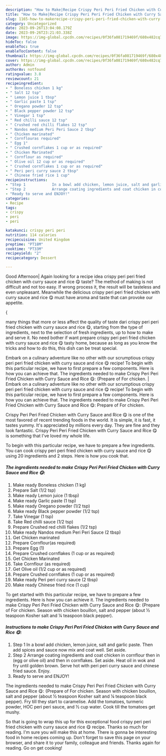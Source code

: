 ```yaml
---
description: "How to Make|Recipe Crispy Peri Peri Fried Chicken with Curry Sauce and Rice 😋 {That is Simple"
title: "How to Make|Recipe Crispy Peri Peri Fried Chicken with Curry Sauce and Rice 😋 {That is Simple"
slug: 1165-how-to-makerecipe-crispy-peri-peri-fried-chicken-with-curry-sauce-and-rice-that-is-simple
category: Uncategorized
date: 2023-09-26T13:04:08.179Z
date: 2023-09-26T23:21:03.338Z
image: https://img-global.cpcdn.com/recipes/0f36fa081719469f/680x482cq70/crispy-peri-peri-fried-chicken-with-curry-sauce-and-rice-recipe-main-photo.jpg
hideToc: false
enableToc: true
enableTocContent: false
thumbnail: https://img-global.cpcdn.com/recipes/0f36fa081719469f/680x482cq70/crispy-peri-peri-fried-chicken-with-curry-sauce-and-rice-recipe-main-photo.jpg
cover: https://img-global.cpcdn.com/recipes/0f36fa081719469f/680x482cq70/crispy-peri-peri-fried-chicken-with-curry-sauce-and-rice-recipe-main-photo.jpg
author: Admin
authorAv: notfound
ratingvalue: 3.8
reviewcount: 21
recipeingredient:
- " Boneless chicken 1 kg"
- " Salt 12 tsp"
- " Lemon juice 1 tbsp"
- " Garlic paste 1 tsp"
- " Oregano powder 12 tsp"
- " Black pepper powder 12 tsp"
- " Vinegar 1 tsp"
- " Red chilli sauce 12 tsp"
- " Crushed red chilli flakes 12 tsp"
- " Nandos medium Peri Peri Sauce 2 tbsp"
- " Chicken marinated"
- " Cornflouras required"
- " Egg 1"
- " Crushed cornflakes 1 cup or as required"
- " Chicken Marinated"
- " Cornflour as required"
- " Olive oil 12 cup or as required"
- " Crushed cornflakes 1 cup or as required"
- " Peri peri curry sauce 2 tbsp"
- " Chinese fried rice 1 cup"
recipeinstructions:
- "Step 1            In a bowl add chicken, lemon juice, salt and garlic paste. Then add spices and sauce now mix and coat well. Set aside."
- "Step 2            Arrange coating ingredients and coat chicken in cornflour then in (egg or olive oil) and then in cornflakes. Set aside. Heat oil in wok and fry until golden brown. Serve hot with peri peri curry sauce and chinese fried sauce. Enjoy."
- "Ready to serve and ENJOY!"
categories:
- Recipe
tags:
- crispy
- peri
- peri

katakunci: crispy peri peri 
nutrition: 114 calories
recipecuisine: United Kingdom
preptime: "PT18M"
cooktime: "PT33M"
recipeyield: "2"
recipecategory: Dessert

---
```



Good Afternoon| Again looking for a recipe idea crispy peri peri fried chicken with curry sauce and rice 😋 taste? The method of making is not difficult and not too easy. If wrong process it, the result will be tasteless and even unpleasant. Meanwhile the delicious crispy peri peri fried chicken with curry sauce and rice 😋 must have aroma and taste that can provoke our appetite.




{

many things that more or less affect the quality of taste dari crispy peri peri fried chicken with curry sauce and rice 😋, starting from the type of ingredients, next to the selection of fresh ingredients, up to how to make and serve it. No need bother if want prepare crispy peri peri fried chicken with curry sauce and rice 😋 tasty home, because as long as you know the tricks and how to do this, this dish can be treat special.


Embark on a culinary adventure like no other with our scrumptious crispy peri peri fried chicken with curry sauce and rice 😋 recipe! To begin with this particular recipe, we have to first prepare a few components. Here is how you can achieve that. The ingredients needed to make Crispy Peri Peri Fried Chicken with Curry Sauce and Rice 😋: {Prepare of For chicken.
|
Embark on a culinary adventure like no other with our scrumptious crispy peri peri fried chicken with curry sauce and rice 😋 recipe! To begin with this particular recipe, we have to first prepare a few components. Here is how you can achieve that. The ingredients needed to make Crispy Peri Peri Fried Chicken with Curry Sauce and Rice 😋: Prepare of For chicken.

Crispy Peri Peri Fried Chicken with Curry Sauce and Rice 😋 is one of the most favored of recent trending foods in the world. It is simple, it is fast, it tastes yummy. It's appreciated by millions every day. They are fine and they look fantastic. Crispy Peri Peri Fried Chicken with Curry Sauce and Rice 😋 is something that I've loved my whole life.


To begin with this particular recipe, we have to prepare a few ingredients. You can cook crispy peri peri fried chicken with curry sauce and rice 😋 using 20 ingredients and 2 steps. Here is how you cook that.

<!--inarticleads1-->

##### The ingredients needed to make Crispy Peri Peri Fried Chicken with Curry Sauce and Rice 😋:

1. Make ready  Boneless chicken (1 kg)
1. Prepare  Salt (1/2 tsp)
1. Make ready  Lemon juice (1 tbsp)
1. Make ready  Garlic paste (1 tsp)
1. Make ready  Oregano powder (1/2 tsp)
1. Make ready  Black pepper powder (1/2 tsp)
1. Take  Vinegar (1 tsp)
1. Take  Red chilli sauce (1/2 tsp)
1. Prepare  Crushed red chilli flakes (1/2 tsp)
1. Make ready  Nandos medium Peri Peri Sauce (2 tbsp)
1. Get  Chicken marinated
1. Prepare  Cornflour(as required)
1. Prepare  Egg (1)
1. Prepare  Crushed cornflakes (1 cup or as required)
1. Get  Chicken Marinated
1. Take  Cornflour (as required)
1. Get  Olive oil (1/2 cup or as required)
1. Prepare  Crushed cornflakes (1 cup or as required)
1. Make ready  Peri peri curry sauce (2 tbsp)
1. Make ready  Chinese fried rice (1 cup)


To get started with this particular recipe, we have to prepare a few ingredients. Here is how you can achieve it. The ingredients needed to make Crispy Peri Peri Fried Chicken with Curry Sauce and Rice 😋: {Prepare of For chicken. Season with chicken bouillon, salt and pepper (about ½ teaspoon Kosher salt and ¼ teaspoon black pepper). 

<!--inarticleads2-->

##### Instructions to make Crispy Peri Peri Fried Chicken with Curry Sauce and Rice 😋:

1. Step 1            In a bowl add chicken, lemon juice, salt and garlic paste. Then add spices and sauce now mix and coat well. Set aside.
1. Step 2            Arrange coating ingredients and coat chicken in cornflour then in (egg or olive oil) and then in cornflakes. Set aside. Heat oil in wok and fry until golden brown. Serve hot with peri peri curry sauce and chinese fried sauce. Enjoy.
1. Ready to serve and ENJOY!

The ingredients needed to make Crispy Peri Peri Fried Chicken with Curry Sauce and Rice 😋: {Prepare of For chicken. Season with chicken bouillon, salt and pepper (about ½ teaspoon Kosher salt and ¼ teaspoon black pepper). Fry till they start to caramelise. Add the tomatoes, turmeric powder, HOC peri peri sauce, and ½ cup water. Cook till the tomatoes get mushy. 

So that is going to wrap this up for this exceptional food crispy peri peri fried chicken with curry sauce and rice 😋 recipe. Thanks so much for reading. I'm sure you will make this at home. There is gonna be interesting food in home recipes coming up. Don't forget to save this page on your browser, and share it to your family, colleague and friends. Thanks again for reading. Go on get cooking!
